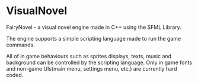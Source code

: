 # VisualNovel
FairyNovel - a visual novel engine made in C++ using the SFML Library.

The engine supports a simple scripting language made to run the game commands.

All of in game behaviours such as sprites displays, texts, music and background can be controlled by the scripting language.
Only in game fonts and non-game UIs(main menu, settings menu, etc.) are currently hard coded.



